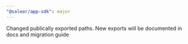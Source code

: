 ```yaml
---
"@saleor/app-sdk": major
---
```


Changed publically exported paths. New exports will be documented in docs and migration guide
